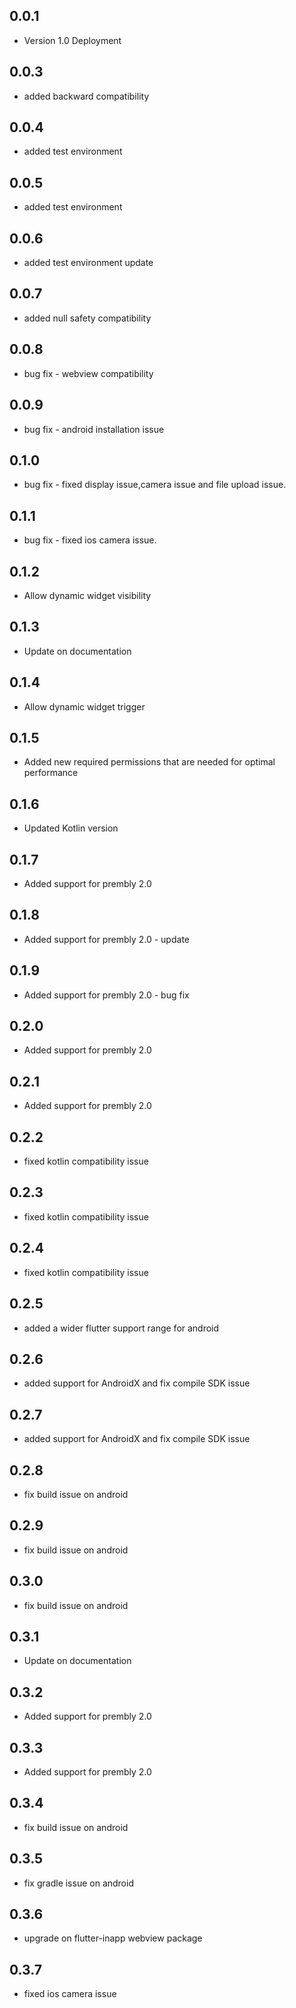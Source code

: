 ## 0.0.1

* Version 1.0 Deployment

## 0.0.3

* added backward compatibility


## 0.0.4

* added test environment

## 0.0.5

* added test environment

## 0.0.6

* added test environment update


## 0.0.7

* added null safety compatibility

## 0.0.8

* bug fix - webview compatibility

## 0.0.9

* bug fix - android installation issue

## 0.1.0

* bug fix - fixed display issue,camera issue and file upload issue.


## 0.1.1

* bug fix - fixed ios camera issue.


## 0.1.2

* Allow dynamic widget visibility

## 0.1.3

* Update on documentation

## 0.1.4

* Allow dynamic widget trigger

## 0.1.5

* Added new required permissions that are needed for optimal performance

## 0.1.6

* Updated Kotlin version

## 0.1.7

* Added support for prembly 2.0

## 0.1.8

* Added support for prembly 2.0 - update

## 0.1.9

* Added support for prembly 2.0 - bug fix

## 0.2.0

* Added support for prembly 2.0

## 0.2.1

* Added support for prembly 2.0

## 0.2.2

* fixed kotlin compatibility issue


## 0.2.3

* fixed kotlin compatibility issue

## 0.2.4

* fixed kotlin compatibility issue


## 0.2.5

* added a wider flutter support range for android


## 0.2.6

* added support for AndroidX and fix compile SDK issue

## 0.2.7

* added support for AndroidX and fix compile SDK issue


## 0.2.8

* fix build issue on android

## 0.2.9

* fix build issue on android

## 0.3.0

* fix build issue on android

## 0.3.1

* Update on documentation

## 0.3.2

* Added support for prembly 2.0

## 0.3.3

* Added support for prembly 2.0

## 0.3.4

* fix build issue on android

## 0.3.5

* fix gradle issue on android

## 0.3.6

* upgrade on flutter-inapp webview package

## 0.3.7

* fixed ios camera issue